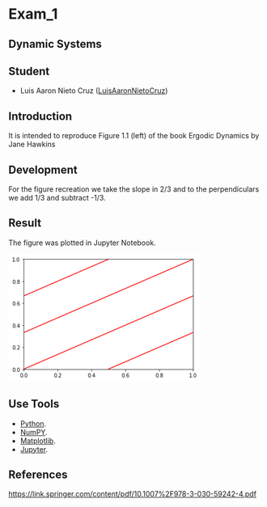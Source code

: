 # Exam_1
## Dynamic Systems 

## Student
- Luis Aaron Nieto Cruz ([LuisAaronNietoCruz](https://github.com/LuisAaronNietoCruz))


## Introduction
It is intended to reproduce Figure 1.1 (left) of the book Ergodic
Dynamics by Jane Hawkins


## Development
For the figure recreation we take the slope in 2/3 and to the perpendiculars we add 1/3 and subtract -1/3.  

## Result
The figure was plotted in Jupyter Notebook. 

![Alt text](https://github.com/LuisAaronNietoCruz/Exam_1/blob/main/Grafica.png 'Grafica')


## Use Tools
- [Python](https://www.python.org/).
- [NumPY](https://numpy.org//).
- [Matplotlib](https://matplotlib.org/).
- [Jupyter](https://jupyter.org/).

## References
https://link.springer.com/content/pdf/10.1007%2F978-3-030-59242-4.pdf
